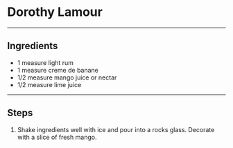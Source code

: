 # Dorothy Lamour

---

## Ingredients

* 1 measure light rum
* 1 measure creme de banane
* 1/2 measure mango juice or nectar
* 1/2 measure lime juice

---

## Steps

1.  Shake ingredients well with ice and pour into a rocks glass. Decorate with a slice of fresh mango.